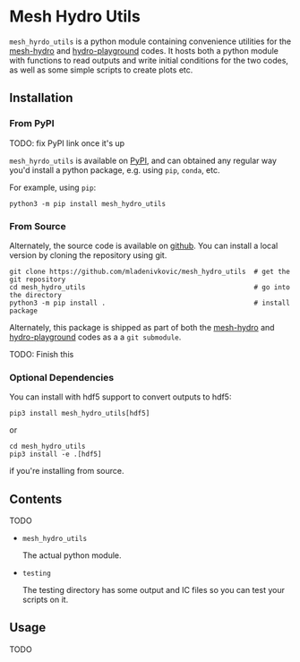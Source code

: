 # Mesh Hydro Utils

`mesh_hyrdo_utils` is a python module containing convenience utilities for the
[mesh-hydro](https://github.com/mladenivkovic/mesh-hydro) and
[hydro-playground](https://github.com/mladenivkovic/hydro-playground) codes. It
hosts both a python module with functions to read outputs and write initial
conditions for the two codes, as well as some simple scripts to create plots
etc.


## Installation

### From PyPI

TODO: fix PyPI link once it's up



`mesh_hyrdo_utils` is available on [PyPI](https://pypi.org/project/SOMETHING/),
and can obtained any regular way you'd install a python package, e.g. using
`pip`, `conda`, etc.

For example, using `pip`:

```
python3 -m pip install mesh_hydro_utils
```



### From Source

Alternately, the source code is available on
[github](https://github.com/mladenivkovic/mesh_hydro_utils). You can install a
local version by cloning the repository using git.

```
git clone https://github.com/mladenivkovic/mesh_hydro_utils  # get the git repository
cd mesh_hydro_utils                                          # go into the directory
python3 -m pip install .                                     # install package
```


Alternately, this package is shipped as part of both the
[mesh-hydro](https://github.com/mladenivkovic/mesh-hydro) and
[hydro-playground](https://github.com/mladenivkovic/hydro-playground) codes as a
a `git submodule`.

TODO: Finish this





### Optional Dependencies


You can install with hdf5 support to convert outputs to hdf5:

```
pip3 install mesh_hydro_utils[hdf5]
```

or

```
cd mesh_hydro_utils
pip3 install -e .[hdf5]
```

if you're installing from source.






## Contents

TODO

- `mesh_hydro_utils`

  The actual python module.

- `testing`

  The testing directory has some output and IC files so you can test your scripts on it.




## Usage


TODO
